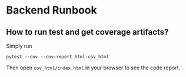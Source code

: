 # Backend Runbook

## How to run test and get coverage artifacts?

Simply run

```
pytest --cov --cov-report html:cov_html
```

Then open `cov_html/index.html` in your browser to see the code report.
